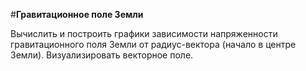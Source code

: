 #**Гравитационное поле Земли**

Вычислить и построить графики зависимости напряженности гравитационного поля Земли от радиус-вектора (начало в центре Земли). 
Визуализировать векторное поле.
